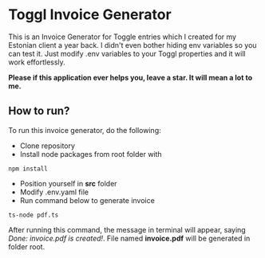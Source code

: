 # Toggl Invoice Generator

This is an Invoice Generator for Toggle entries which I created for my Estonian client a year back.
I didn't even bother hiding env variables so you can test it. Just modify .env variables to your Toggl properties and it will work effortlessly.

**Please if this application ever helps you, leave a star. It will mean a lot to me.**

## How to run?

To run this invoice generator, do the following:

- Clone repository
- Install node packages from root folder with

```
npm install
```

- Position yourself in **src** folder
- Modify .env.yaml file
- Run command below to generate invoice

```
ts-node pdf.ts
```

After running this command, the message in terminal will appear, saying _Done: invoice.pdf is created!_. File named **invoice.pdf** will be generated in folder root.
